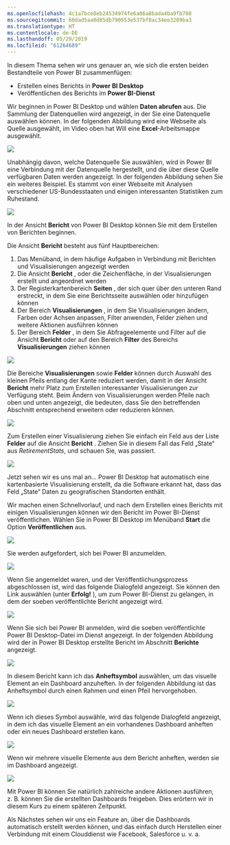 ```yaml
---
ms.openlocfilehash: 4c1a7bce8eb24534974fe6a06a8bada4ba9fb708
ms.sourcegitcommit: 60dad5aa0d85db790553e537bf8ac34ee3289ba3
ms.translationtype: HT
ms.contentlocale: de-DE
ms.lasthandoff: 05/29/2019
ms.locfileid: "61264689"
---
```

In diesem Thema sehen wir uns genauer an, wie sich die ersten beiden Bestandteile von Power BI zusammenfügen:

* Erstellen eines Berichts in **Power BI Desktop**
* Veröffentlichen des Berichts im **Power BI-Dienst**

Wir beginnen in Power BI Desktop und wählen **Daten abrufen** aus. Die Sammlung der Datenquellen wird angezeigt, in der Sie eine Datenquelle auswählen können. In der folgenden Abbildung wird eine Webseite als Quelle ausgewählt, im Video oben hat Will eine **Excel**-Arbeitsmappe ausgewählt.

![](media/0-2-get-started-power-bi-desktop/c0a2_1.png)

Unabhängig davon, welche Datenquelle Sie auswählen, wird in Power BI eine Verbindung mit der Datenquelle hergestellt, und die über diese Quelle verfügbaren Daten werden angezeigt. In der folgenden Abbildung sehen Sie ein weiteres Beispiel. Es stammt von einer Webseite mit Analysen verschiedener US-Bundesstaaten und einigen interessanten Statistiken zum Ruhestand.

![](media/0-2-get-started-power-bi-desktop/c0a2_2.png)

In der Ansicht **Bericht** von Power BI Desktop können Sie mit dem Erstellen von Berichten beginnen.

Die Ansicht **Bericht** besteht aus fünf Hauptbereichen:

1. Das Menüband, in dem häufige Aufgaben in Verbindung mit Berichten und Visualisierungen angezeigt werden
2. Die Ansicht **Bericht** , oder die Zeichenfläche, in der Visualisierungen erstellt und angeordnet werden
3. Der Registerkartenbereich **Seiten** , der sich quer über den unteren Rand erstreckt, in dem Sie eine Berichtsseite auswählen oder hinzufügen können
4. Der Bereich **Visualisierungen** , in dem Sie Visualisierungen ändern, Farben oder Achsen anpassen, Filter anwenden, Felder ziehen und weitere Aktionen ausführen können
5. Der Bereich **Felder** , in dem Sie Abfrageelemente und Filter auf die Ansicht **Bericht** oder auf den Bereich **Filter** des Bereichs **Visualisierungen** ziehen können

![](media/0-2-get-started-power-bi-desktop/c0a2_3.png)

Die Bereiche **Visualisierungen** sowie **Felder** können durch Auswahl des kleinen Pfeils entlang der Kante reduziert werden, damit in der Ansicht **Bericht** mehr Platz zum Erstellen interessanter Visualisierungen zur Verfügung steht. Beim Ändern von Visualisierungen werden Pfeile nach oben und unten angezeigt, die bedeuten, dass Sie den betreffenden Abschnitt entsprechend erweitern oder reduzieren können.

![](media/0-2-get-started-power-bi-desktop/c0a2_4.png)

Zum Erstellen einer Visualisierung ziehen Sie einfach ein Feld aus der Liste **Felder** auf die Ansicht **Bericht** . Ziehen Sie in diesem Fall das Feld „State“ aus *RetirementStats*, und schauen Sie, was passiert.

![](media/0-2-get-started-power-bi-desktop/c0a2_5.png)

Jetzt sehen wir es uns mal an... Power BI Desktop hat automatisch eine kartenbasierte Visualisierung erstellt, da die Software erkannt hat, dass das Feld „State“ Daten zu geografischen Standorten enthält.

Wir machen einen Schnellvorlauf, und nach dem Erstellen eines Berichts mit einigen Visualisierungen können wir den Bericht im Power BI-Dienst veröffentlichen. Wählen Sie in Power BI Desktop im Menüband **Start** die Option **Veröffentlichen** aus.

![](media/0-2-get-started-power-bi-desktop/c0a2_6.png)

Sie werden aufgefordert, sich bei Power BI anzumelden.

![](media/0-2-get-started-power-bi-desktop/c0a2_7.png)

Wenn Sie angemeldet waren, und der Veröffentlichungsprozess abgeschlossen ist, wird das folgende Dialogfeld angezeigt. Sie können den Link auswählen (unter **Erfolg!** ), um zum Power BI-Dienst zu gelangen, in dem der soeben veröffentlichte Bericht angezeigt wird.

![](media/0-2-get-started-power-bi-desktop/c0a2_8.png)

Wenn Sie sich bei Power BI anmelden, wird die soeben veröffentlichte Power BI Desktop-Datei im Dienst angezeigt. In der folgenden Abbildung wird der in Power BI Desktop erstellte Bericht im Abschnitt **Berichte** angezeigt.

![](media/0-2-get-started-power-bi-desktop/c0a2_9.png)

In diesem Bericht kann ich das **Anheftsymbol** auswählen, um das visuelle Element an ein Dashboard anzuheften. In der folgenden Abbildung ist das Anheftsymbol durch einen Rahmen und einen Pfeil hervorgehoben.

![](media/0-2-get-started-power-bi-desktop/c0a2_10.png)

Wenn ich dieses Symbol auswähle, wird das folgende Dialogfeld angezeigt, in dem ich das visuelle Element an ein vorhandenes Dashboard anheften oder ein neues Dashboard erstellen kann.

![](media/0-2-get-started-power-bi-desktop/c0a2_11.png)

Wenn wir mehrere visuelle Elemente aus dem Bericht anheften, werden sie im Dashboard angezeigt.

![](media/0-2-get-started-power-bi-desktop/c0a2_12.png)

Mit Power BI können Sie natürlich zahlreiche andere Aktionen ausführen, z. B. können Sie die erstellten Dashboards freigeben. Dies erörtern wir in diesem Kurs zu einem späteren Zeitpunkt.

Als Nächstes sehen wir uns ein Feature an, über die Dashboards automatisch erstellt werden können, und das einfach durch Herstellen einer Verbindung mit einem Clouddienst wie Facebook, Salesforce u. v. a.

